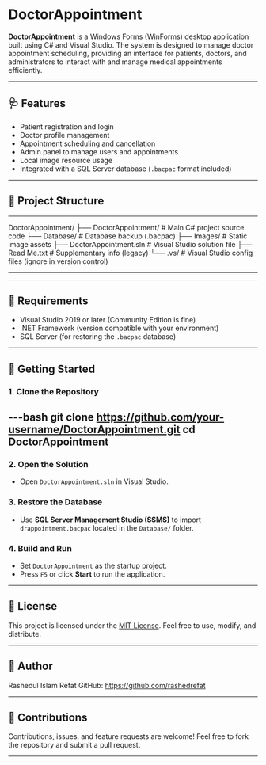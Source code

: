 # DoctorAppointment

**DoctorAppointment** is a Windows Forms (WinForms) desktop application built using C# and Visual Studio. The system is designed to manage doctor appointment scheduling, providing an interface for patients, doctors, and administrators to interact with and manage medical appointments efficiently.

---

## 🩺 Features

- Patient registration and login
- Doctor profile management
- Appointment scheduling and cancellation
- Admin panel to manage users and appointments
- Local image resource usage
- Integrated with a SQL Server database (`.bacpac` format included)

---

## 📁 Project Structure

---

DoctorAppointment/
├── DoctorAppointment/         # Main C# project source code
├── Database/                  # Database backup (.bacpac)
├── Images/                    # Static image assets
├── DoctorAppointment.sln      # Visual Studio solution file
├── Read Me.txt                # Supplementary info (legacy)
└── .vs/                       # Visual Studio config files (ignore in version control)

---

---

## 🧰 Requirements

- Visual Studio 2019 or later (Community Edition is fine)
- .NET Framework (version compatible with your environment)
- SQL Server (for restoring the `.bacpac` database)

---

## 🚀 Getting Started

### 1. Clone the Repository

---bash
git clone https://github.com/your-username/DoctorAppointment.git
cd DoctorAppointment
---

### 2. Open the Solution

* Open `DoctorAppointment.sln` in Visual Studio.

### 3. Restore the Database

* Use **SQL Server Management Studio (SSMS)** to import `drappointment.bacpac` located in the `Database/` folder.

### 4. Build and Run

* Set `DoctorAppointment` as the startup project.
* Press `F5` or click **Start** to run the application.

---


## 📄 License

This project is licensed under the [MIT License](LICENSE). Feel free to use, modify, and distribute.

---

## 👤 Author

Rashedul Islam Refat
GitHub: https://github.com/rashedrefat

---

## 🙌 Contributions

Contributions, issues, and feature requests are welcome! Feel free to fork the repository and submit a pull request.

---
